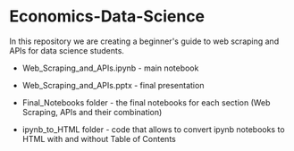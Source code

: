 # Economics-Data-Science

In this repository we are creating a beginner's guide to web scraping and APIs for data science students.

- Web_Scraping_and_APIs.ipynb - main notebook

- Web_Scraping_and_APIs.pptx - final presentation

- Final_Notebooks folder - the final notebooks for each section (Web Scraping, APIs and their combination)

- ipynb_to_HTML folder - code that allows to convert ipynb notebooks to HTML with and without Table of Contents
